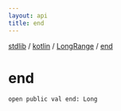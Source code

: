 ```yaml
---
layout: api
title: end
---
```

[stdlib](../../index.md) / [kotlin](../index.md) / [LongRange](index.md) / [end](end.md)

# end

```
open public val end: Long
```
